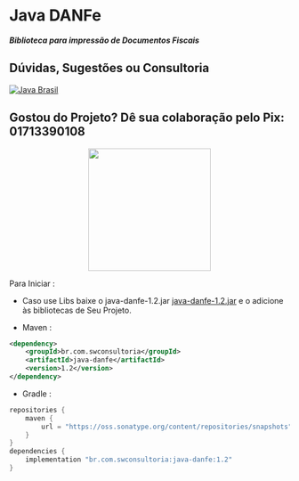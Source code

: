 # Java DANFe

***Biblioteca para impressão de Documentos Fiscais***

## Dúvidas, Sugestões ou Consultoria
[![Java Brasil](https://discordapp.com/api/guilds/519583346066587676/widget.png?style=banner2)](https://discord.gg/ZXpqnaV)

## Gostou do Projeto? Dê sua colaboração pelo Pix: 01713390108
<p align="center">
    <img src="https://swconsultoria.com.br/pix.png" width="220">
</p>

Para Iniciar :
- Caso use Libs baixe o java-danfe-1.2.jar [java-danfe-1.2.jar](https://github.com/Samuel-Oliveira/Java_Danfe/raw/master/java-danfe-1.2.jar) e o adicione às bibliotecas de Seu Projeto.

- Maven :
```xml
<dependency>
    <groupId>br.com.swconsultoria</groupId>
    <artifactId>java-danfe</artifactId>
    <version>1.2</version>
</dependency>
```

- Gradle :
```groovy
repositories {
    maven {
        url = "https://oss.sonatype.org/content/repositories/snapshots"
    }
}
dependencies {
    implementation "br.com.swconsultoria:java-danfe:1.2"
}
```

